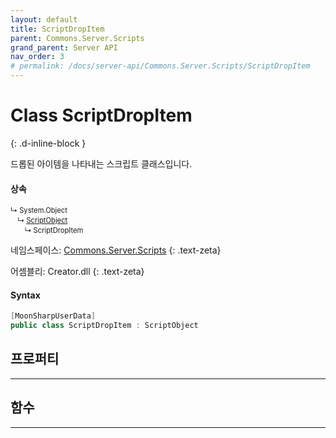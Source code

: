 ```yaml
---
layout: default
title: ScriptDropItem
parent: Commons.Server.Scripts
grand_parent: Server API
nav_order: 3
# permalink: /docs/server-api/Commons.Server.Scripts/ScriptDropItem
---
```


# Class ScriptDropItem 
{: .d-inline-block }

<!-- New
{: .label .label-green } -->

드롭된 아이템을 나타내는 스크립트 클래스입니다.

#### 상속

<div class="code-example" markdown="1" style = "font-size:0.8em;">
↳ System.Object<br/>
　↳ <a href = "../ScriptObject">ScriptObject</a><br/>
　　↳ ScriptDropItem
</div>

네임스페이스: [Commons.Server.Scripts](../)
{: .text-zeta}

어셈블리: Creator.dll
{: .text-zeta}

#### Syntax
```cs
[MoonSharpUserData]
public class ScriptDropItem : ScriptObject
```

## 프로퍼티
<!-- {: .d-inline-block } -->
---

## 함수
---
